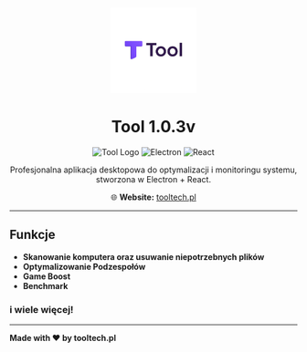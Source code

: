 <div align="center">
  <img src="assets/Tool.png" alt="Tool Logo" width="150" />
  
  # Tool 1.0.3v

  ![Tool Logo](https://img.shields.io/badge/Tool-v1.0.3-purple?style=for-the-badge)
  ![Electron](https://img.shields.io/badge/Electron-27.0-blue?style=for-the-badge)
  ![React](https://img.shields.io/badge/React-18.2-cyan?style=for-the-badge)

  Profesjonalna aplikacja desktopowa do optymalizacji i monitoringu systemu, stworzona w Electron + React.

  🌐 **Website:** [tooltech.pl](https://tooltech.pl)
  
</div>

---
## Funkcje
- **Skanowanie komputera oraz usuwanie niepotrzebnych plików**
- **Optymalizowanie Podzespołów**
- **Game Boost**
- **Benchmark**
### **i wiele więcej!**
---

**Made with ❤️ by tooltech.pl**
